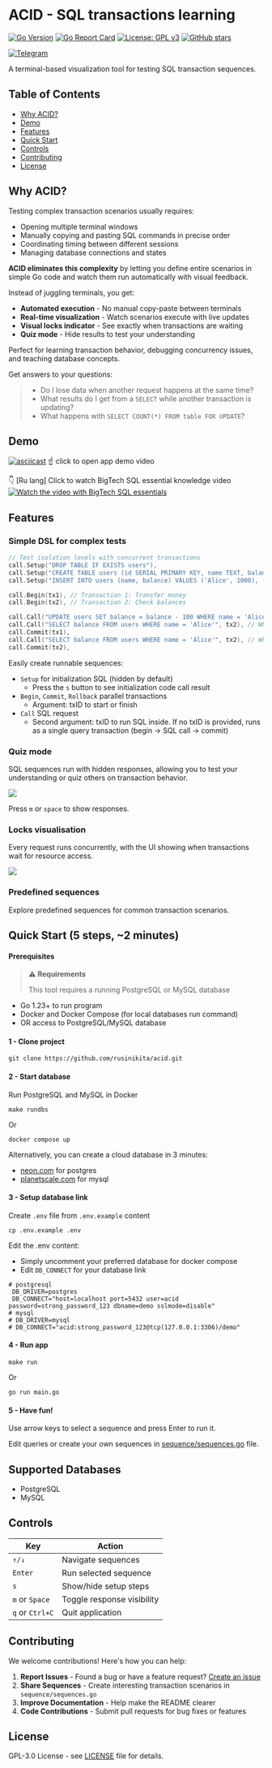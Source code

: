 # ACID - SQL transactions learning

[![Go Version](https://img.shields.io/badge/go-1.23+-blue.svg)](https://golang.org)
[![Go Report Card](https://goreportcard.com/badge/github.com/rusinikita/acid)](https://goreportcard.com/report/github.com/rusinikita/acid)
[![License: GPL v3](https://img.shields.io/badge/License-GPLv3-blue.svg)](https://www.gnu.org/licenses/gpl-3.0)
[![GitHub stars](https://img.shields.io/github/stars/rusinikita/acid.svg?style=social&label=Star)](https://github.com/rusinikita/acid)


[![Telegram](https://img.shields.io/badge/Telegram-@nikitarusin-blue?logo=telegram&logoColor=white)](https://t.me/nikitarusin)

A terminal-based visualization tool for testing SQL transaction sequences.

## Table of Contents
- [Why ACID?](#why-acid)
- [Demo](#demo)
- [Features](#features)
- [Quick Start](#quick-start-5-steps-2-minutes)
- [Controls](#controls)
- [Contributing](#contributing)
- [License](#license)

## Why ACID?

Testing complex transaction scenarios usually requires:
- Opening multiple terminal windows
- Manually copying and pasting SQL commands in precise order  
- Coordinating timing between different sessions
- Managing database connections and states

**ACID eliminates this complexity** by letting you define entire scenarios in simple Go code and watch them run automatically with visual feedback.

Instead of juggling terminals, you get:
- **Automated execution** - No manual copy-paste between terminals
- **Real-time visualization** - Watch scenarios execute with live updates
- **Visual locks indicator** - See exactly when transactions are waiting
- **Quiz mode** - Hide results to test your understanding

Perfect for learning transaction behavior, debugging concurrency issues, and teaching database concepts. 

Get answers to your questions:
> - Do I lose data when another request happens at the same time?
> - What results do I get from a `SELECT` while another transaction is updating?
> - What happens with `SELECT COUNT(*) FROM table FOR UPDATE`?

## Demo

[![asciicast](https://asciinema.org/a/738395.svg)](https://asciinema.org/a/738395)
☝️ click to open app demo video

👇 [Ru lang] Click to watch BigTech SQL essential knowledge video
[![Watch the video with BigTech SQL essentials](https://img.youtube.com/vi/KMx5b7zIi0w/0.jpg)](https://youtu.be/KMx5b7zIi0w)

## Features

### Simple DSL for complex tests

```go
// Test isolation levels with concurrent transactions
call.Setup("DROP TABLE IF EXISTS users"),
call.Setup("CREATE TABLE users (id SERIAL PRIMARY KEY, name TEXT, balance INTEGER)"),
call.Setup("INSERT INTO users (name, balance) VALUES ('Alice', 1000), ('Bob', 500)"),

call.Begin(tx1), // Transaction 1: Transfer money  
call.Begin(tx2), // Transaction 2: Check balances

call.Call("UPDATE users SET balance = balance - 100 WHERE name = 'Alice'", tx1),
call.Call("SELECT balance FROM users WHERE name = 'Alice'", tx2), // What balance is shown?
call.Commit(tx1),
call.Call("SELECT balance FROM users WHERE name = 'Alice'", tx2), // What about now?
call.Commit(tx2),
```

Easily create runnable sequences:
- `Setup` for initialization SQL (hidden by default)
  - Press the `s` button to see initialization code call result
- `Begin`, `Commit`, `Rollback` parallel transactions
  - Argument: txID to start or finish
- `Call` SQL request
  - Second argument: txID to run SQL inside. If no txID is provided, runs as a single query transaction (begin → SQL call → commit) 


### Quiz mode

SQL sequences run with hidden responses, allowing you to test your understanding or quiz others on transaction behavior.

![](docs/response_hide_mode.png)

Press `m` or `space` to show responses.

### Locks visualisation

Every request runs concurrently, with the UI showing when transactions wait for resource access.

![](docs/locks_visualisation.png)

### Predefined sequences

Explore predefined sequences for common transaction scenarios.

## Quick Start (5 steps, ~2 minutes)

#### Prerequisites

> **⚠️ Requirements**
>
> This tool requires a running PostgreSQL or MySQL database

- Go 1.23+ to run program
- Docker and Docker Compose (for local databases run command)
- OR access to PostgreSQL/MySQL database

#### 1 - Clone project

```shell
git clone https://github.com/rusinikita/acid.git
```

#### 2 - Start database

Run PostgreSQL and MySQL in Docker

```shell
make rundbs
```

Or
```shell
docker compose up
```

Alternatively, you can create a cloud database in 3 minutes:
- [neon.com](https://neon.com) for postgres
- [planetscale.com](https://planetscale.com/) for mysql

#### 3 - Setup database link

Create `.env` file from `.env.example` content

```shell
cp .env.example .env
```

Edit the .env content:
- Simply uncomment your preferred database for docker compose
- Edit `DB_CONNECT` for your database link

```dotenv
# postgresql
 DB_DRIVER=postgres
 DB_CONNECT="host=localhost port=5432 user=acid password=strong_password_123 dbname=demo sslmode=disable"
# mysql
# DB_DRIVER=mysql
# DB_CONNECT="acid:strong_password_123@tcp(127.0.0.1:3306)/demo"
```

#### 4 - Run app

```shell
make run
```

Or

```shell
go run main.go
```

#### 5 - Have fun!

Use arrow keys to select a sequence and press Enter to run it.

Edit queries or create your own sequences in [sequence/sequences.go](sequence/sequences.go) file.

## Supported Databases

- PostgreSQL 
- MySQL

## Controls

| Key             | Action |
|-----------------|--------|
| `↑/↓`           | Navigate sequences |
| `Enter`         | Run selected sequence |
| `s`             | Show/hide setup steps |
| `m` or `Space`  | Toggle response visibility |
| `q` or `Ctrl+C` | Quit application |

## Contributing

We welcome contributions! Here's how you can help:

1. **Report Issues** - Found a bug or have a feature request? [Create an issue](https://github.com/rusinikita/acid/issues)
2. **Share Sequences** - Create interesting transaction scenarios in `sequence/sequences.go` 
3. **Improve Documentation** - Help make the README clearer
4. **Code Contributions** - Submit pull requests for bug fixes or features

## License

GPL-3.0 License - see [LICENSE](LICENSE) file for details.

